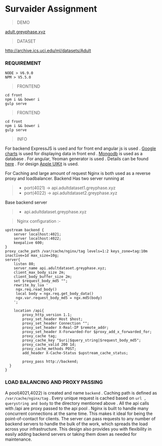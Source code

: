 # Survaider Assignment
>  DEMO

[adult.greyphase.xyz](adult.greyphase.xyz)


>  DATASET

 http://archive.ics.uci.edu/ml/datasets/Adult
### REQUIREMENT
```
NODE > V6.9.0 
NPM > V5.5.0
```

> FRONTEND

```
cd front
npm i && bower i
gulp serve
```
> FRONTEND

```
cd front
npm i && bower i
gulp serve
```
> INFO 

For backend ExpressJS is used and for front end angular js is used . [Google charts](http://angular-google-chart.github.io/angular-google-chart/) is used for displaying data in front end . [Mongodb](https://www.mongodb.com/) is used as a database . For angular, Yeoman generator is used . Details can be found  [here](https://github.com/Swiip/generator-gulp-angular) . For design [Apple UIKit](https://getuikit.com/) is used.

For Caching and large amount of request Nginx is both used as a reverse proxy and loadbalancer.
Backend Has two server running at 
>- port(4021) -> api.adultdataset1.greyphase.xyz
>- port(4022) -> api.adultdataset2.greyphase.xyz

Base backend server
>- api.adultdataset.greyphase.xyz

> Nginx configuration :-
```
upstream backend {
    server localhost:4021;
    server localhost:4022;
    keepalive 600;
}
proxy_cache_path /var/cache/nginx/tag levels=1:2 keys_zone=tag:10m inactive=1d max_size=10g;
server{
    listen 80;
    server_name api.adultdataset.greyphase.xyz;
    client_max_body_size 2m;
    client_body_buffer_size 2m;
    set $request_body_md5 "";
    rewrite_by_lua '
     ngx.req.read_body()
     local body = ngx.req.get_body_data()
     ngx.var.request_body_md5 = ngx.md5(body)
    ';

    location /api{
        proxy_http_version 1.1;
        proxy_set_header Host $host;
        proxy_set_header Connection "";
        proxy_set_header X-Real-IP $remote_addr;
        proxy_set_header X-Forwarded-For $proxy_add_x_forwarded_for;
        proxy_cache tag;
        proxy_cache_key "$uri|$query_string|$request_body_md5";
        proxy_cache_valid 200 1d;
        proxy_cache_methods POST;
        add_header X-Cache-Status $upstream_cache_status;

        proxy_pass http://backend;
  }
}
```
### LOAD BALANCING AND PROXY PASSING
A pool(4021,4022) is created and name `backend` . Caching path is defined as `/var/cache/nginx/tag` . Every unique request is cached based on `url , querystring and body` to the directory mentioned above . All the api calls with /api are proxy passed to the api pool . Nginx is built to handle many concurrent connections at the same time. This makes it ideal for being the point-of-contact for clients. The server can pass requests to any number of backend servers to handle the bulk of the work, which spreads the load across your infrastructure. This design also provides you with flexibility in easily adding backend servers or taking them down as needed for maintenance.


